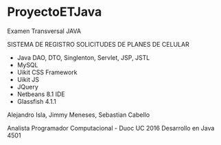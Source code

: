 # ProyectoETJava
Examen Transversal JAVA

SISTEMA DE REGISTRO SOLICITUDES DE PLANES DE CELULAR

- Java DAO, DTO, Singlenton, Servlet, JSP, JSTL
- MySQL
- Uikit CSS Framework
- Uikit JS 
- JQuery
- Netbeans 8.1 IDE
- Glassfish 4.1.1

Alejandro Isla,
Jimmy Meneses,
Sebastian Cabello

Analista Programador Computacional - Duoc UC 2016
Desarrollo en Java 4501
